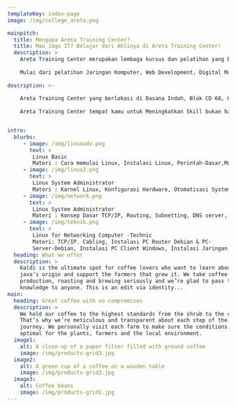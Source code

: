```yaml
---
templateKey: index-page
image: /img/college_areta.png

mainpitch: 
  title: Mengapa Areta Training Center?
  title: Mau Jago IT? Belajar dari Ahlinya di Areta Training Center!
  description: >
    Areta Training Center merupakan lembaga kursus dan pelatihan yang berfokus pada dunia IT dan Bisnis Digital. Kami menyediakan berbagai program pelatihan berbasis 100% praktik langsung, dirancang untuk membekali peserta dengan keterampilan yang sesuai dengan kebutuhan industri saat ini.
    
    Mulai dari pelatihan Jaringan Komputer, Web Development, Digital Marketing, hingga IT Support dan Desain Grafis, semua materi disampaikan oleh instruktur berpengalaman di bidangnya. Areta Training Center berkomitmen untuk membantu peserta tidak hanya menguasai teori, tetapi juga siap terjun langsung ke dunia kerja dan bisnis digital yang terus berkembang.
    
description: >-
    
    Areta Training Center yang berlokasi di Dasana Indah, Blok CD 68, Kec.Kelapa Dua - Tangerang menawarkan pendekatan pembelajaran berbasis praktik, bukan hanya teori. Peserta pelatihan akan langsung mengerjakan studi kasus nyata yang relevan dengan industri dan dipandu oleh instruktur profesional yang memiliki pengalaman langsung di bidangnya. Ini memastikan materi yang diajarkan selalu up-to-date dan sesuai dengan kebutuhan dunia kerja.
      
    Areta Training Center tempat kamu untuk Meningkatkan Skill bukan hanya dibidang IT tapi juga Bisnis Digital dengan Metode Full Praktek! Dunia IT terus berkembang, dan keahlian yang kamu miliki hari ini menentukan masa depan kariermu. Areta Training Center hadir sebagai tempat terbaik untuk belajar IT, Jaringan, dan Digital Marketing dengan pendekatan 100% praktik langsung.


intro:
  blurbs:
     - image: /img/linuxadv.png
       text: >
        Linux Basic
        Materi : Cara memulai Linux, Instalasi Linux, Perintah-Dasar,Monitoring Jaringan, Pembuatan Direktori & Manajeman File, Teks Editor, Alur Direktori, Pemanfaatan Perintah bantuan, Teknik Berkomunikasi dengan Pengguna Lainnya, X-Window ( Bekerja di Lingkungan Dekstop & File Manager Linux.)
     - image: /img/linux2.png
       text: >
        Linux System Administrator 
        Materi : Karnel Linux, Konfigurasi Hardware, Otomatisasi System-(Penjadwalan), File System, Menangani Masalah - dengan Linux, System File dan Printer (NFS, Printer & Samba), Instalasi Server - Linux, Penggunaan Bantuan bagi Administrator, Managemen User & Group, Paket Managemen ( Instalasi, Uninstall, Upgrade )
     - image: /img/network.png
       text: >
        Linux System Administrator
        Materi : Konsep Dasar TCP/IP, Routing, Subnetting, DNS server, Mall Server, Web Server, NFS, FTP Server, Proxy & Firewalling, Teknik Koneksi ke Internet.
     - image: /img/teknik.png
       text: >
        Linux for Networking Computer -Technic
        Materi: TCP/IP. Cabling, Instalasi PC Router Debian & PC-
        Server-Debian, Instalasi PC Client Windows, Instalasi Jaringan, Konfigurasi-Wireless Access Point, Konfigurasi PC Router, Konfigurasi Firewall, Setup DNS Server, Setup HTTP Server, Setup Mail Server & Webmail Server, Setup FTP Server, Proxy Server & NTP, Trouble-Shooting Networking.
  heading: What we offer
  description: >
    Kaldi is the ultimate spot for coffee lovers who want to learn about their
    java’s origin and support the farmers that grew it. We take coffee
    production, roasting and brewing seriously and we’re glad to pass that
    knowledge to anyone. This is an edit via identity...
main:
  heading: Great coffee with no compromises
  description: >
    We hold our coffee to the highest standards from the shrub to the cup.
    That’s why we’re meticulous and transparent about each step of the coffee’s
    journey. We personally visit each farm to make sure the conditions are
    optimal for the plants, farmers and the local environment.
  image1:
    alt: A close-up of a paper filter filled with ground coffee
    image: /img/products-grid3.jpg
  image2:
    alt: A green cup of a coffee on a wooden table
    image: /img/products-grid2.jpg
  image3:
    alt: Coffee beans
    image: /img/products-grid1.jpg
---
```

